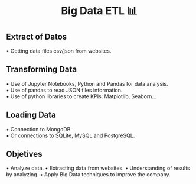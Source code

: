 <div align="center">
  <h1>Big Data ETL 📊 </h1>
</div>

## Extract of Datos
• Getting data files csv/json from websites.

## Transforming Data
• Use of Jupyter Notebooks, Python and Pandas for data analysis.<br>
• Use of pandas to read JSON files information.<br>
• Use of python libraries to create KPIs: Matplotlib, Seaborn...

## Loading Data 
• Connection to MongoDB.<br>
• Or connections to SQLite, MySQL and PostgreSQL.


## Objetives 

• Analyze data.
• Extracting data from websites.
• Understanding of results by analyzing.
• Apply Big Data techniques to improve the company.


